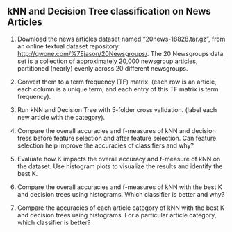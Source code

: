 ## kNN and Decision Tree classification on News Articles

1. Download the news articles dataset named “20news-18828.tar.gz”, from an online textual dataset repository: http://qwone.com/%7Ejason/20Newsgroups/. The 20 Newsgroups data set is a collection of approximately 20,000 newsgroup articles, partitioned (nearly) evenly across 20 different newsgroups.

2. Convert them to a term frequency (TF) matrix. (each row is an article, each column is a unique term, and each entry of this TF matrix is term frequency).

3. Run kNN and Decision Tree with 5-folder cross validation. (label each new article with the category).

4. Compare the overall accuracies and f-measures of kNN and decision tress before feature selection and after feature selection. Can feature selection help improve the accuracies of classifiers and why?

5. Evaluate how K impacts the overall accuracy and f-measure of kNN on the dataset. Use histogram plots to visualize the results and identify the best K.

6. Compare the overall accuracies and f-measures of kNN with the best K and decision trees using histograms. Which classifier is better and why?

7. Compare the accuracies of each article category of kNN with the best K and decision trees using histograms. For a particular article category, which classifier is better?
